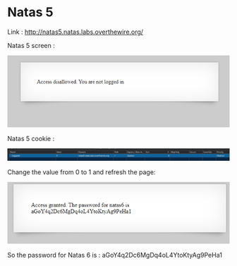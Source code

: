 # Natas 5

Link : http://natas5.natas.labs.overthewire.org/

Natas 5 screen :

<img src="imgs/natas5.PNG" alt="Natas5 screnn">


Natas 5 cookie :

<img src="imgs/natas5_cookie.PNG" alt="natas 5 cookie">

Change the value from 0 to 1 and refresh the page:

<img src="imgs/natas5_sol.PNG" alt="natas 5 sol">

So the password for Natas 6 is : aGoY4q2Dc6MgDq4oL4YtoKtyAg9PeHa1